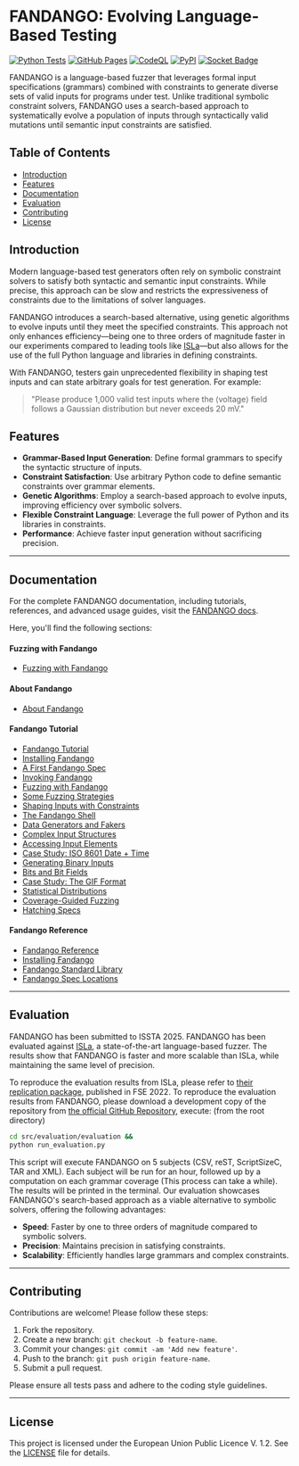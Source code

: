 # FANDANGO: Evolving Language-Based Testing

[![Python Tests](https://github.com/fandango-fuzzer/fandango/actions/workflows/python-tests.yml/badge.svg)](https://github.com/fandango-fuzzer/fandango/actions/workflows/python-tests.yml)
[![GitHub Pages](https://github.com/fandango-fuzzer/fandango/actions/workflows/deploy-book.yml/badge.svg)](https://github.com/fandango-fuzzer/fandango/actions/workflows/deploy-book.yml)
[![CodeQL](https://github.com/fandango-fuzzer/fandango/actions/workflows/github-code-scanning/codeql/badge.svg)](https://github.com/fandango-fuzzer/fandango/actions/workflows/github-code-scanning/codeql)
[![PyPI](https://github.com/fandango-fuzzer/fandango/actions/workflows/deploy-pypi.yml/badge.svg)](https://github.com/fandango-fuzzer/fandango/actions/workflows/deploy-pypi.yml)
[![Socket Badge](https://socket.dev/api/badge/pypi/package/fandango-fuzzer/0.1.0?artifact_id=tar-gz)](https://socket.dev/pypi/package/fandango-fuzzer/overview/0.1.0/tar-gz)

FANDANGO is a language-based fuzzer that leverages formal input specifications (grammars) combined with constraints to generate diverse sets of valid inputs for programs under test. Unlike traditional symbolic constraint solvers, FANDANGO uses a search-based approach to systematically evolve a population of inputs through syntactically valid mutations until semantic input constraints are satisfied.

## Table of Contents

- [Introduction](#introduction)
- [Features](#features)
- [Documentation](#documentation)
- [Evaluation](#evaluation)
- [Contributing](#contributing)
- [License](#license)

## Introduction

Modern language-based test generators often rely on symbolic constraint solvers to satisfy both syntactic and semantic input constraints. While precise, this approach can be slow and restricts the expressiveness of constraints due to the limitations of solver languages.

FANDANGO introduces a search-based alternative, using genetic algorithms to evolve inputs until they meet the specified constraints. This approach not only enhances efficiency—being one to three orders of magnitude faster in our experiments compared to leading tools like [ISLa](https://github.com/rindPHI/isla/tree/ESEC_FSE_22)—but also allows for the use of the full Python language and libraries in defining constraints.

With FANDANGO, testers gain unprecedented flexibility in shaping test inputs and can state arbitrary goals for test generation. For example:

> "Please produce 1,000 valid test inputs where the ⟨voltage⟩ field follows a Gaussian distribution but never exceeds 20 mV."

## Features

- **Grammar-Based Input Generation**: Define formal grammars to specify the syntactic structure of inputs.
- **Constraint Satisfaction**: Use arbitrary Python code to define semantic constraints over grammar elements.
- **Genetic Algorithms**: Employ a search-based approach to evolve inputs, improving efficiency over symbolic solvers.
- **Flexible Constraint Language**: Leverage the full power of Python and its libraries in constraints.
- **Performance**: Achieve faster input generation without sacrificing precision.

---

## Documentation

For the complete FANDANGO documentation, including tutorials, references, and advanced usage guides, visit the [FANDANGO docs](https://fandango-fuzzer.github.io/Intro.html).

Here, you'll find the following sections:

#### Fuzzing with Fandango
   - [Fuzzing with Fandango](https://fandango-fuzzer.github.io/Intro.html)
#### About Fandango
   - [About Fandango](https://fandango-fuzzer.github.io/About.html)
#### Fandango Tutorial
  - [Fandango Tutorial](https://fandango-fuzzer.github.io/Tutorial.html)
  - [Installing Fandango](https://fandango-fuzzer.github.io/Installing.html)
  - [A First Fandango Spec](https://fandango-fuzzer.github.io/FirstSpec.html)
  - [Invoking Fandango](https://fandango-fuzzer.github.io/Invoking.html)
  - [Fuzzing with Fandango](https://fandango-fuzzer.github.io/Fuzzing.html)
  - [Some Fuzzing Strategies](https://fandango-fuzzer.github.io/Strategies.html)
  - [Shaping Inputs with Constraints](https://fandango-fuzzer.github.io/Constraints.html)
  - [The Fandango Shell](https://fandango-fuzzer.github.io/Shell.html)
  - [Data Generators and Fakers](https://fandango-fuzzer.github.io/Generators.html)
  - [Complex Input Structures](https://fandango-fuzzer.github.io/Recursive.html)
  - [Accessing Input Elements](https://fandango-fuzzer.github.io/Paths.html)
  - [Case Study: ISO 8601 Date + Time](https://fandango-fuzzer.github.io/ISO8601.html)
  - [Generating Binary Inputs](https://fandango-fuzzer.github.io/Binary.html)
  - [Bits and Bit Fields](https://fandango-fuzzer.github.io/Bits.html)
  - [Case Study: The GIF Format](https://fandango-fuzzer.github.io/Gif.html)
  - [Statistical Distributions](https://fandango-fuzzer.github.io/Distributions.html)
  - [Coverage-Guided Fuzzing](https://fandango-fuzzer.github.io/Whitebox.html)
  - [Hatching Specs](https://fandango-fuzzer.github.io/Hatching.html)
#### Fandango Reference
  - [Fandango Reference](https://fandango-fuzzer.github.io/Reference.html)
  - [Installing Fandango](https://fandango-fuzzer.github.io/Installing.html)
  - [Fandango Standard Library](https://fandango-fuzzer.github.io/Stdlib.html)
  - [Fandango Spec Locations](https://fandango-fuzzer.github.io/Including.html)

---

## Evaluation

FANDANGO has been submitted to ISSTA 2025. FANDANGO has been evaluated against [ISLa](https://github.com/rindPHI/isla/tree/ESEC_FSE_22), a state-of-the-art language-based fuzzer. The results show that FANDANGO is faster and more scalable than ISLa, while maintaining the same level of precision.

To reproduce the evaluation results from ISLa, please refer to [their replication package](https://dl.acm.org/do/10.1145/3554336/full/), published in FSE 2022.
To reproduce the evaluation results from FANDANGO, please download a development copy of the repository from [the official GitHub Repository](https://github.com/fandango-fuzzer/fandango), execute: (from the root directory)

```bash
cd src/evaluation/evaluation &&
python run_evaluation.py
```

This script will execute FANDANGO on 5 subjects (CSV, reST, ScriptSizeC, TAR and XML). Each subject will be run for an hour, followed up by a computation on each grammar coverage (This process can take a while). The results will be printed in the terminal. Our evaluation showcases FANDANGO's search-based approach as a viable alternative to symbolic solvers, offering the following advantages:

- **Speed**: Faster by one to three orders of magnitude compared to symbolic solvers.
- **Precision**: Maintains precision in satisfying constraints.
- **Scalability**: Efficiently handles large grammars and complex constraints.

---

## Contributing

Contributions are welcome! Please follow these steps:

1. Fork the repository.
2. Create a new branch: `git checkout -b feature-name`.
3. Commit your changes: `git commit -am 'Add new feature'`.
4. Push to the branch: `git push origin feature-name`.
5. Submit a pull request.

Please ensure all tests pass and adhere to the coding style guidelines.

---

## License

This project is licensed under the European Union Public Licence V. 1.2. See the [LICENSE](https://github.com/fandango-fuzzer/fandango/blob/main/LICENSE.md) file for details.
